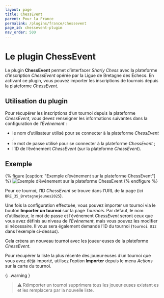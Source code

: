 ```yaml
---
layout: page
title: ChessEvent
parent: Pour la France
permalink: /plugins/france/chessevent
page_id: chessevent-plugin
nav_order: 500
---
```


# Le plugin ChessEvent

Le plugin **ChessEvent** permet d’interfacer _Sharly Chess_ avec la plateforme d’inscription _ChessEvent_ opérée par la Ligue de Bretagne des Échecs.
En activant ce plugin, vous pouvez importer les inscriptions de tournois depuis la plateforme _ChessEvent_.

## Utilisation du plugin

Pour récupérer les inscriptions d’un tournoi depuis la plateforme _ChessEvent_, vous devez renseigner les informations suivantes dans la configuration de l’_Événement_ :

- le nom d’utilisateur utilisé pour se connecter à la plateforme _ChessEvent_ ;
- le mot de passe utilisé pour se connecter à la plateforme _ChessEvent_ ;
- l’ID de l’événement _ChessEvent_ (sur la plateforme _ChessEvent_).

## Exemple

{% figure [caption: "Exemple d’événement sur la plateforme ChessEvent"] %}
![Exemple d’événement sur la plateforme ChessEvent](/assets/images/chessevent/chessevent-example.jpg)
{% endfigure %}

Pour ce tournoi, l’ID _ChessEvent_ se trouve dans l’URL de la page (ici `BRE_35_Bretagnejeunes2025`).

Une fois la configuration effectuée, vous pouvez importer un tournoi via le bouton **Importer un tournoi** sur la page _Tournois_.
Par défaut, le nom d’utilisateur, le mot de passe et l’événement _ChessEvent_ seront ceux que vous avez définis au niveau de l’_Événement_, mais vous pouvez les modifier si nécessaire.
Il vous sera également demandé l’ID du tournoi (`Tournoi U12` dans l’exemple ci-dessus).

Cela créera un nouveau tournoi avec les joueur·euses de la plateforme _ChessEvent_.

Pour récupérer la liste la plus récente des joueur·euses d’un tournoi que vous avez déjà importé, utilisez l’option **Importer** depuis le menu _Actions_ sur la carte du tournoi.

{: .warning }
> :warning: Réimporter un tournoi supprimera tous les joueur·euses existant·es et les remplacera par la nouvelle liste.
